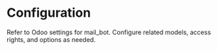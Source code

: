 # Configuration

Refer to Odoo settings for mail_bot. Configure related models, access rights, and options as needed.
